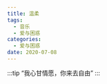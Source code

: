 ```yaml
---
title: 温柔
tags:
  - 音乐
  - 爱与困惑
categories:
  - 爱与困惑
date: 2020-07-08
---
```

:::tip
“我心甘情愿，你来去自由”
:::

<!-- more -->

<a-player :options="$themeConfig.aplayer" />